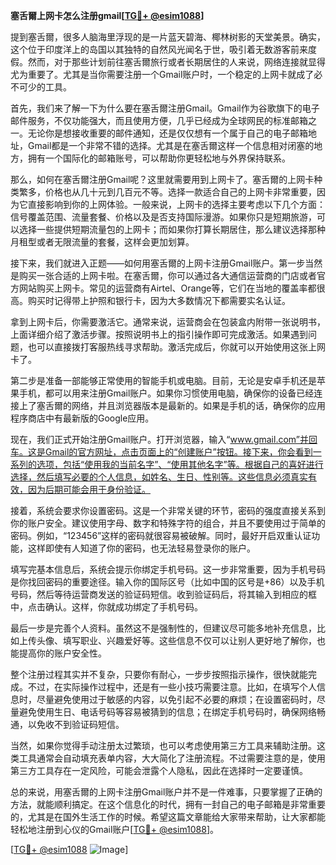**塞舌爾上网卡怎么注册gmail[[TG💪+ @esim1088](https://t.me/s/esim1088)]**

提到塞舌爾，很多人脑海里浮现的是一片蓝天碧海、椰林树影的天堂美景。确实，这个位于印度洋上的岛国以其独特的自然风光闻名于世，吸引着无数游客前来度假。然而，对于那些计划前往塞舌爾旅行或者长期居住的人来说，网络连接就显得尤为重要了。尤其是当你需要注册一个Gmail账户时，一个稳定的上网卡就成了必不可少的工具。

首先，我们来了解一下为什么要在塞舌爾注册Gmail。Gmail作为谷歌旗下的电子邮件服务，不仅功能强大，而且使用方便，几乎已经成为全球网民的标准邮箱之一。无论你是想接收重要的邮件通知，还是仅仅想有一个属于自己的电子邮箱地址，Gmail都是一个非常不错的选择。尤其是在塞舌爾这样一个信息相对闭塞的地方，拥有一个国际化的邮箱账号，可以帮助你更轻松地与外界保持联系。

那么，如何在塞舌爾注册Gmail呢？这里就需要用到上网卡了。塞舌爾的上网卡种类繁多，价格也从几十元到几百元不等。选择一款适合自己的上网卡非常重要，因为它直接影响到你的上网体验。一般来说，上网卡的选择主要考虑以下几个方面：信号覆盖范围、流量套餐、价格以及是否支持国际漫游。如果你只是短期旅游，可以选择一些提供短期流量包的上网卡；而如果你打算长期居住，那么建议选择那种月租型或者无限流量的套餐，这样会更加划算。

接下来，我们就进入正题——如何用塞舌爾的上网卡注册Gmail账户。第一步当然是购买一张合适的上网卡啦。在塞舌爾，你可以通过各大通信运营商的门店或者官方网站购买上网卡。常见的运营商有Airtel、Orange等，它们在当地的覆盖率都很高。购买时记得带上护照和银行卡，因为大多数情况下都需要实名认证。

拿到上网卡后，你需要激活它。通常来说，运营商会在包装盒内附带一张说明书，上面详细介绍了激活步骤。按照说明书上的指引操作即可完成激活。如果遇到问题，也可以直接拨打客服热线寻求帮助。激活完成后，你就可以开始使用这张上网卡了。

第二步是准备一部能够正常使用的智能手机或电脑。目前，无论是安卓手机还是苹果手机，都可以用来注册Gmail账户。如果你习惯使用电脑，确保你的设备已经连接上了塞舌爾的网络，并且浏览器版本是最新的。如果是手机的话，确保你的应用程序商店中有最新版的Google应用。

现在，我们正式开始注册Gmail账户。打开浏览器，输入“www.gmail.com”并回车。这是Gmail的官方网址，点击页面上的“创建账户”按钮。接下来，你会看到一系列的选项，包括“使用我的当前名字”、“使用其他名字”等。根据自己的喜好进行选择，然后填写必要的个人信息，如姓名、生日、性别等。这些信息必须真实有效，因为后期可能会用于身份验证。

接着，系统会要求你设置密码。这是一个非常关键的环节，密码的强度直接关系到你的账户安全。建议使用字母、数字和特殊字符的组合，并且不要使用过于简单的密码。例如，“123456”这样的密码就很容易被破解。同时，最好开启双重认证功能，这样即使有人知道了你的密码，也无法轻易登录你的账户。

填写完基本信息后，系统会提示你绑定手机号码。这一步非常重要，因为手机号码是你找回密码的重要途径。输入你的国际区号（比如中国的区号是+86）以及手机号码，然后等待运营商发送的验证码短信。收到验证码后，将其输入到相应的框中，点击确认。这样，你就成功绑定了手机号码。

最后一步是完善个人资料。虽然这不是强制性的，但建议尽可能多地补充信息，比如上传头像、填写职业、兴趣爱好等。这些信息不仅可以让别人更好地了解你，也能提高你的账户安全性。

整个注册过程其实并不复杂，只要你有耐心，一步步按照指示操作，很快就能完成。不过，在实际操作过程中，还是有一些小技巧需要注意。比如，在填写个人信息时，尽量避免使用过于敏感的内容，以免引起不必要的麻烦；在设置密码时，尽量避免使用生日、电话号码等容易被猜到的信息；在绑定手机号码时，确保网络畅通，以免收不到验证码短信。

当然，如果你觉得手动注册太过繁琐，也可以考虑使用第三方工具来辅助注册。这类工具通常会自动填充表单内容，大大简化了注册流程。不过需要注意的是，使用第三方工具存在一定风险，可能会泄露个人隐私，因此在选择时一定要谨慎。

总的来说，用塞舌爾的上网卡注册Gmail账户并不是一件难事，只要掌握了正确的方法，就能顺利搞定。在这个信息化的时代，拥有一封自己的电子邮箱是非常重要的，尤其是在国外生活工作的时候。希望这篇文章能给大家带来帮助，让大家都能轻松地注册到心仪的Gmail账户[[TG💪+ @esim1088](https://t.me/s/esim1088)]。

[[TG💪+ @esim1088](https://t.me/s/esim1088) ![Image](https://i.postimg.cc/4NQfJmqS/Snipaste-2025-05-13-00-14-12.png)]